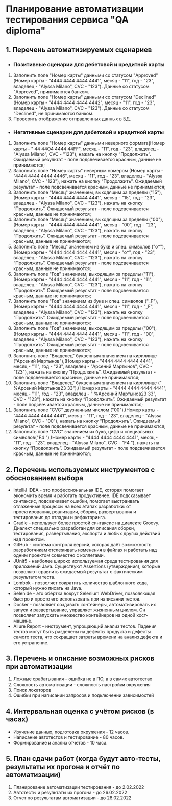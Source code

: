 # Планирование автоматизации тестирования сервиса "QA diploma"

## 1. Перечень автоматизируемых сценариев
      
- ### Позитивные сценарии для дебетовой и кредитной карты

1. Заполнить поле "Номер карты" данными со статусом "Approved" (Номер карты - "4444 4444 4444 4441", месяц - "11", год - "23", владелец - "Alyssa Milano", CVC - "123"). Данные со статусом "Approved", принимаются банком.
2. Заполнить поле "Номер карты" данными со статусом "Declined" (Номер карты - "4444 4444 4444 4442", месяц - "11", год - "23", владелец - "Alyssa Milano", CVC - "123"). Данные со статусом "Declined", не принимаются банком.
3. Проверить отображение отправленных данных в БД.  
				
- ### Негативные сценарии для дебетовой и кредитной карты

1. Заполнить поле  "Номер карты" данными неверного формата(Номер карты - "  44 44O4 4444 44FF", месяц - "11", год - "23", владелец - "Alyssa Milano", CVC - "123"), нажать на кнопку “Продолжить”. Ожидаемый результат - поле подсвечивается красным, данные не принимаются;
2. Заполнить поле  "Номер карты" неверным номером (Номер карты - "4444 4444 4444 4446", месяц - "11", год - "23", владелец - "Alyssa Milano", CVC - "123"), нажать на кнопку “Продолжить”. Ожидаемый результат - поле подсвечивается красным, данные не принимаются;
3. Заполнить поле  "Месяц" значением, выходящим за пределы ("15"),(Номер карты - "4444 4444 4444 4441", месяц - "15", год - "23", владелец - "Alyssa Milano", CVC - "123"), нажать на кнопку “Продолжить”. Ожидаемый результат - поле подсвечивается красным, данные не принимаются;
4. Заполнить поле  "Месяц" значением, выходящим за пределы ("00"),(Номер карты - "4444 4444 4444 4441", месяц - "00", год - "23", владелец - "Alyssa Milano", CVC - "123"), нажать на кнопку “Продолжить”. Ожидаемый результат - поле подсвечивается красным, данные не принимаются;
5. Заполнить поле  "Месяц" значением из букв и спец. символов ("o*"),(Номер карты - "4444 4444 4444 4441", месяц - "o*", год - "23", владелец - "Alyssa Milano", CVC - "123"), нажать на кнопку “Продолжить”. Ожидаемый результат - поле подсвечивается красным, данные не принимаются;
6. Заполнить поле  "Год" значением, выходящим за пределы ("11"),(Номер карты - "4444 4444 4444 4441", месяц - "11", год - "11", владелец - "Alyssa Milano", CVC - "123"), нажать на кнопку “Продолжить”. Ожидаемый результат - поле подсвечивается красным, данные не принимаются;
7. Заполнить поле  "Год" значением из букв и спец. символов ("_F"),(Номер карты - "4444 4444 4444 4441", месяц - "11", год - "_F", владелец - "Alyssa Milano", CVC - "123"), нажать на кнопку “Продолжить”. Ожидаемый результат - поле подсвечивается красным, данные не принимаются;
8. Заполнить поле  "Год" значением, выходящим за пределы ("00"),(Номер карты - "4444 4444 4444 4441", месяц - "11", год - "00", владелец - "Alyssa Milano", CVC - "123"), нажать на кнопку “Продолжить”. Ожидаемый результат - поле подсвечивается красным, данные не принимаются;
9. Заполнить поле  "Владелец" буквенным значением на кириллице ("Арсений Мартынов"),(Номер карты - "4444 4444 4444 4441", месяц - "11", год - "23", владелец - "Арсений Мартынов", CVC - "123"), нажать на кнопку “Продолжить”. Ожидаемый результат - поле подсвечивается красным, данные не принимаются;
10. Заполнить поле  "Владелец" буквенным значением на кириллице ("  %Арсений Мартынов23 33"),(Номер карты - "4444 4444 4444 4441", месяц - "11", год - "23", владелец - "  %Арсений Мартынов23 33", CVC - "123"), нажать на кнопку “Продолжить”. Ожидаемый результат - поле подсвечивается красным, данные не принимаются;
11. Заполнить поле  "CVC" двузначным числом ("00"),(Номер карты - "4444 4444 4444 4441", месяц - "11", год - "23", владелец - "Alyssa Milano", CVC - "00"), нажать на кнопку “Продолжить”. Ожидаемый результат - поле подсвечивается красным, данные не принимаются;
12. Заполнить поле  "CVC" значением из букв, цифр и специальных символов("F4 "),(Номер карты - "4444 4444 4444 4441", месяц - "11", год - "23", владелец - "Alyssa Milano", CVC - "F4 "), нажать на кнопку “Продолжить”. Ожидаемый результат - поле подсвечивается красным, данные не принимаются;
    

## 2. Перечень используемых инструментов с обоснованием выбора

* IntelliJ IDEA - это профессиональная IDE, которая помогает экономить время и работать продуктивнее. IDE подсказывает синтаксис, подсвечивает ошибки, помогает выстраивать отлаженные процессы на всех этапах разработки: от проектирования, реализации, сборки, развертывания и тестирования до отладки и рефакторинга.
* Gradle - использует более простой синтаксис на диалекте Groovy. Диалект специально разработан для описания сборки, тестирования, развертывания, экспорта и любых других действий над проектом.
* GitHub - система контроля версий, которая даёт возможность разработчикам отслеживать изменения в файлах и работать над одним проектом совместно с коллегами.
* JUnit5 - наиболее широко используемая среда тестирования для приложений Java. Существуют Assertions (утверждения), которые позволяют сравнить ожидаемый результат с фактическим результатом теста.
* Lombok - позволяет сократить количество шаблонного кода, который нужно писать на Java.
* Selenide - это обёртка вокруг Selenium WebDriver, позволяющая быстро и просто его использовать при написании тестов.
* Docker - позволяет создавать контейнеры, автоматизировать их запуск и развертывание, управляет жизненным циклом. Он позволяет запускать множество контейнеров на одной хост-машине.
* Allure Report - инструмент, упрощающий анализ тестов. Падения тестов могут быть разделены на дефекты продукта и дефекты самого теста, что сокращает затраты времени на анализ дефекта и его устранение.

## 3. Перечень и описание возможных рисков при автоматизации

1. Ложные срабатывания - ошибка не в ПО, а в самих автотестах
2. Сложность автоматизации - сложность настройки окружения
3. Поиск локаторов
4. Ошибки при написании запросов и подключении зависимостей

## 4. Интервальная оценка с учётом рисков (в часах)

* Изучение данных, подготовка окружения - 12 часов.
* Написание автотестов и тестирование - 80 часов.
* Формирование и анализ отчетов - 10 часа.

## 5. План сдачи работ (когда будут авто-тесты, результаты их прогона и отчёт по автоматизации)

1. Планирование автоматизации тестирования - до 2.02.2022
2. Автотесты и результаты их прогона - до 26.02.2022
3. Отчет по результатам автоматизации - до 28.02.2022